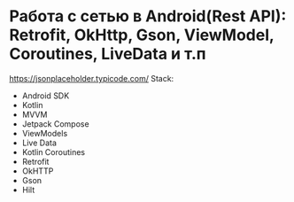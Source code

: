 # Работа с сетью в Android(Rest API): Retrofit, OkHttp, Gson, ViewModel, Coroutines, LiveData и т.п
https://jsonplaceholder.typicode.com/
Stack:

- Android SDK
- Kotlin
- MVVM
- Jetpack Compose
- ViewModels
- Live Data
- Kotlin Coroutines
- Retrofit
- OkHTTP
- Gson
- Hilt
